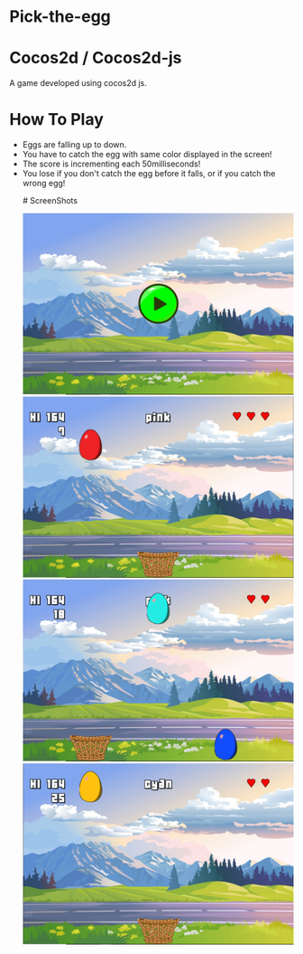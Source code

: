 # Pick-the-egg
# Cocos2d / Cocos2d-js
A game developed using cocos2d js. 
# How To Play 
<p>
  <ul >
    <li>Eggs are falling up to down.</ol>
    <li>You have to catch the egg with same color displayed in the screen!</ol>
    <li>The score is incrementing each 50milliseconds!</ol>
    <li>You lose if you don't catch the egg before it falls, or if you catch the wrong egg!</ol>
  </ol>
</p>
# ScreenShots 
  
<p align="left">
  <img src="https://github.com/KarimHabush/Pick-the-egg/blob/master/res/Capture.PNG?raw=true" width="500" title="hover text">
  <img src="https://github.com/KarimHabush/Pick-the-egg/blob/master/res/Capture1.PNG?raw=true" width="500" title="hover text">
  <img src="https://github.com/KarimHabush/Pick-the-egg/blob/master/res/Capture3.PNG?raw=true" width="500" title="hover text">
  <img src="https://github.com/KarimHabush/Pick-the-egg/blob/master/res/Capture4.PNG?raw=true" width="500" title="hover text">
  
  
</p>
